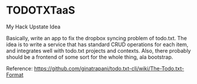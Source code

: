 TODOTXTaaS
===

My Hack Upstate Idea

Basically, write an app to fix the dropbox syncing problem of todo.txt. 
The idea is to write a service that has standard CRUD operations for each item, and integrates well
with todo.txt projects and contexts. Also, there probably should be a frontend of some sort for the 
whole thing, ala bootstrap.

Reference: https://github.com/ginatrapani/todo.txt-cli/wiki/The-Todo.txt-Format
